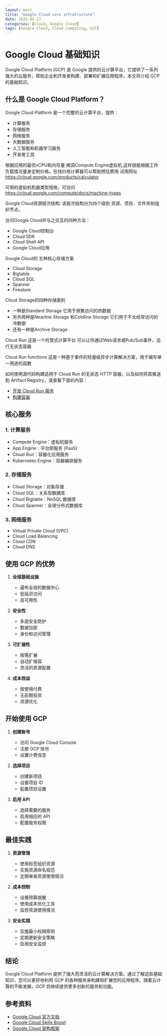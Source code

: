 ```yaml
---
layout: post
title: "Google Cloud core infratructure"
date: 2025-05-27
categories: [Cloud, Google Cloud]
tags: [Google Cloud, Cloud Computing, GCP]
---
```

# Google Cloud 基础知识

Google Cloud Platform (GCP) 是 Google 提供的云计算平台，它提供了一系列强大的云服务，帮助企业和开发者构建、部署和扩展应用程序。本文将介绍 GCP 的基础知识。

## 什么是 Google Cloud Platform？

Google Cloud Platform 是一个完整的云计算平台，提供：

- 计算服务
- 存储服务
- 网络服务
- 大数据服务
- 人工智能和机器学习服务
- 开发者工具

根据应用的最优vCPU和内存量 微调Compute Engine虚拟机,这样就能根据工作负载情况量身定制价格。在线价格计算器可以帮助预估费用 试用网址 https://cloud.google.com/products/calculator

可用的虚拟机机器类型规格，可访问 https://cloud.google.com/compute/docs/machine-types

Google Cloud资源层次结构: 该层次结构分为四个级别 资源、项目、文件夹和组织节点。

访问Google Cloud并与之交互的四种方法：

* Google Cloud控制台
* Cloud SDK
* Cloud Shell API
* Google Cloud应用

Google Cloud的 五种核心存储方案

* Cloud Storage
* Bigtable
* Cloud SQL
* Spanner
* Firestore

Cloud Storage的四种存储类别

* 一种是Standard Storage 它用于频繁访问的热数据
* 另外两种是Nearline Storage 和Coldline Storage 它们用于不太经常访问的冷数据
* 还有一种是Archive Storage

Cloud Run 这是一个托管式计算平台 可以让你通过Web请求或Pub/Sub事件，运行无状态容器

Cloud Run functions 这是一种基于事件的轻量级异步计算解决方案，用于编写单一用途的函数

如何使用源代码构建适用于 Cloud Run 的无状态 HTTP 容器，以及如何将其推送到 Artifact Registry，请查看下面的内容：

* [开发 Cloud Run 服务](https://cloud.google.com/run/docs/developing)
* [构建容器](https://cloud.google.com/run/docs/building/containers)

## 核心服务

### 1. 计算服务

- Compute Engine：虚拟机服务
- App Engine：平台即服务 (PaaS)
- Cloud Run：容器化应用服务
- Kubernetes Engine：容器编排服务

### 2. 存储服务

- Cloud Storage：对象存储
- Cloud SQL：关系型数据库
- Cloud Bigtable：NoSQL 数据库
- Cloud Spanner：全球分布式数据库

### 3. 网络服务

- Virtual Private Cloud (VPC)
- Cloud Load Balancing
- Cloud CDN
- Cloud DNS

## 使用 GCP 的优势

1. **全球基础设施**

   - 遍布全球的数据中心
   - 低延迟访问
   - 高可用性
2. **安全性**

   - 多层安全防护
   - 数据加密
   - 身份和访问管理
3. **可扩展性**

   - 按需扩展
   - 自动扩缩容
   - 灵活的资源配置
4. **成本效益**

   - 按使用付费
   - 无前期投资
   - 资源优化

## 开始使用 GCP

1. **创建账号**

   - 访问 Google Cloud Console
   - 注册 GCP 账号
   - 设置计费信息
2. **选择项目**

   - 创建新项目
   - 设置项目 ID
   - 配置项目设置
3. **启用 API**

   - 选择需要的服务
   - 启用相应的 API
   - 配置服务权限

## 最佳实践

1. **资源管理**

   - 使用标签组织资源
   - 实施资源命名规范
   - 定期审查资源使用情况
2. **成本控制**

   - 设置预算提醒
   - 使用成本优化工具
   - 监控资源使用情况
3. **安全实践**

   - 实施最小权限原则
   - 定期更新安全策略
   - 启用安全监控

## 结论

Google Cloud Platform 提供了强大而灵活的云计算解决方案。通过了解这些基础知识，您可以更好地利用 GCP 的各种服务来构建和扩展您的应用程序。随着云计算的不断发展，GCP 将继续提供更多创新的服务和功能。

## 参考资料

- [Google Cloud 官方文档](https://cloud.google.com/docs)
- [Google Cloud Skills Boost](https://www.cloudskillsboost.google)
- [Google Cloud 架构框架](https://cloud.google.com/architecture/framework)
